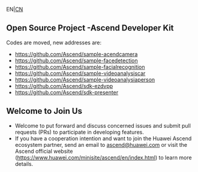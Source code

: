 EN|[CN](README_cn.md)
## Open Source Project -Ascend Developer Kit

Codes are moved, new addresses are:
 - https://github.com/Ascend/sample-acendcamera
 - https://github.com/Ascend/sample-facedetection
 - https://github.com/Ascend/sample-facialrecognition
 - https://github.com/Ascend/sample-videoanalysiscar
 - https://github.com/Ascend/sample-videoanalysiaperson
 - https://github.com/Ascend/sdk-ezdvpp
 - https://github.com/Ascend/sdk-presenter

## Welcome to Join Us
* Welcome to put forward and discuss concerned issues and submit pull requests (PRs) to participate in developing features.
* If you have a cooperation intention and want to join the Huawei Ascend ecosystem partner, send an email to ascend@huawei.com or visit the Ascend official website (https://www.huawei.com/minisite/ascend/en/index.html) to learn more details.

